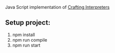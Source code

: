 Java Script implementation of [Crafting Interpreters](https://craftinginterpreters.com) 

## Setup project:
1. npm install
2. npm run compile
3. npm run start

